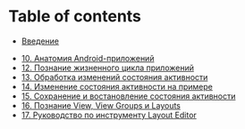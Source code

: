 # Table of contents

* [Введение](README.md)
<!-- * [1. Setting up an Android Studio Development Environment](01-setting-up-development/README.md) -->
<!-- * [2. Первое приложение](02-creating-example-app/README.md) -->
<!-- * [3. Создание виртуального устройства](03-creating-avd/README.md) -->
* [10. Анатомия Android-приложений](10-anatomy-android-application/README.md)
* [12. Познание жизненного цикла приложений](12-understanding-activity-lifecycles/README.md)
* [13. Обработка изменений состояния активности](13/README.md)
* [14. Изменение состояния активности на примере](14/README.md)
* [15. Сохранение и востановление состояния активности](15/README.md)
* [16. Познание View, View Groups и Layouts](16/README.md)
* [17. Руководство по инструменту Layout Editor](17/README.md)

